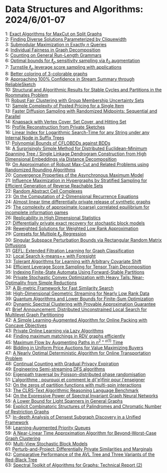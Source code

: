 # Data Structures and Algorithms: 2024/6/01-07  
1: [Exact Algorithms for MaxCut on Split Graphs](https://doi.org/10.48550/arXiv.2405.20599)  
2: [Finding Diverse Solutions Parameterized by Cliquewidth](https://doi.org/10.48550/arXiv.2405.20931)  
3: [Submodular Maximization in Exactly $n$ Queries](https://doi.org/10.48550/arXiv.2406.00148)  
4: [Individual Fairness in Graph Decomposition](https://doi.org/10.48550/arXiv.2406.00213)  
5: [Counting on General Run-Length Grammars](https://doi.org/10.48550/arXiv.2406.00221)  
6: [Optimal bounds for $\ell_p$ sensitivity sampling via $\ell_2$  augmentation](https://doi.org/10.48550/arXiv.2406.00328)  
7: [Turnstile $\ell_p$ leverage score sampling with applications](https://doi.org/10.48550/arXiv.2406.00339)  
8: [Better coloring of 3-colorable graphs](https://doi.org/10.48550/arXiv.2406.00357)  
9: [Approaching 100% Confidence in Stream Summary through ReliableSketch](https://doi.org/10.48550/arXiv.2406.00376)  
10: [Structural and Algorithmic Results for Stable Cycles and Partitions in  the Roommates Problem](https://doi.org/10.48550/arXiv.2406.00437)  
11: [Robust Fair Clustering with Group Membership Uncertainty Sets](https://doi.org/10.48550/arXiv.2406.00599)  
12: [Sample Complexity of Posted Pricing for a Single Item](https://doi.org/10.48550/arXiv.2406.00819)  
13: [Faster Diffusion Sampling with Randomized Midpoints: Sequential and  Parallel](https://doi.org/10.48550/arXiv.2406.00924)  
14: [Knapsack with Vertex Cover, Set Cover, and Hitting Set](https://doi.org/10.48550/arXiv.2406.01057)  
15: [Profile Reconstruction from Private Sketches](https://doi.org/10.48550/arXiv.2406.01158)  
16: [Linear Index for Logarithmic Search-Time for any String under any  Internal Node in Suffix Trees](https://doi.org/10.48550/arXiv.2406.01174)  
17: [Polynomial Bounds of CFLOBDDs against BDDs](https://doi.org/10.48550/arXiv.2406.01525)  
18: [A Surprisingly Simple Method for Distributed Euclidean-Minimum Spanning  Tree / Single Linkage Dendrogram Construction from High Dimensional  Embeddings via Distance Decomposition](https://doi.org/10.48550/arXiv.2406.01739)  
19: [On Approximation of Robust Max-Cut and Related Problems using Randomized  Rounding Algorithms](https://doi.org/10.48550/arXiv.2406.01856)  
20: [Convergence Properties of the Asynchronous Maximum Model](https://doi.org/10.48550/arXiv.2406.01910)  
21: [Influence Maximization in Hypergraphs by Stratified Sampling for  Efficient Generation of Reverse Reachable Sets](https://doi.org/10.48550/arXiv.2406.01911)  
22: [Random Abstract Cell Complexes](https://doi.org/10.48550/arXiv.2406.01999)  
23: [On the Computation of 2-Dimensional Recurrence Equations](https://doi.org/10.48550/arXiv.2406.02082)  
24: [Almost linear time differentially private release of synthetic graphs](https://doi.org/10.48550/arXiv.2406.02156)  
25: [The complexity of approximate (coarse) correlated equilibrium for  incomplete information games](https://doi.org/10.48550/arXiv.2406.02357)  
26: [Replicability in High Dimensional Statistics](https://doi.org/10.48550/arXiv.2406.02628)  
27: [Differentially private exact recovery for stochastic block models](https://doi.org/10.48550/arXiv.2406.02644)  
28: [Reweighted Solutions for Weighted Low Rank Approximation](https://doi.org/10.48550/arXiv.2406.02431)  
29: [Coresets for Multiple $\ell_p$ Regression](https://doi.org/10.48550/arXiv.2406.02432)  
30: [Singular Subspace Perturbation Bounds via Rectangular Random Matrix  Diffusions](https://doi.org/10.48550/arXiv.2406.02502)  
31: [GEFL: Extended Filtration Learning for Graph Classification](https://doi.org/10.48550/arXiv.2406.02732)  
32: [Local Search k-means++ with Foresight](https://doi.org/10.48550/arXiv.2406.02739)  
33: [Tolerant Algorithms for Learning with Arbitrary Covariate Shift](https://doi.org/10.48550/arXiv.2406.02742)  
34: [Efficient Leverage Score Sampling for Tensor Train Decomposition](https://doi.org/10.48550/arXiv.2406.02749)  
35: [Indexing Finite-State Automata Using Forward-Stable Partitions](https://doi.org/10.48550/arXiv.2406.02763)  
36: [Private Stochastic Convex Optimization with Heavy Tails: Near-Optimality  from Simple Reductions](https://doi.org/10.48550/arXiv.2406.02789)  
37: [A Bi-metric Framework for Fast Similarity Search](https://doi.org/10.48550/arXiv.2406.02891)  
38: [High-Dimensional Geometric Streaming for Nearly Low Rank Data](https://doi.org/10.48550/arXiv.2406.02910)  
39: [Quantum Algorithms and Lower Bounds for Finite-Sum Optimization](https://doi.org/10.48550/arXiv.2406.03006)  
40: [Dynamic Spectral Clustering with Provable Approximation Guarantee](https://doi.org/10.48550/arXiv.2406.03152)  
41: [Brief Announcement: Distributed Unconstrained Local Search for  Multilevel Graph Partitioning](https://doi.org/10.48550/arXiv.2406.03169)  
42: [A Simple Learning-Augmented Algorithm for Online Packing with Concave  Objectives](https://doi.org/10.48550/arXiv.2406.03574)  
43: [Private Online Learning via Lazy Algorithms](https://doi.org/10.48550/arXiv.2406.03620)  
44: [Finding maximum matchings in RDV graphs efficiently](https://doi.org/10.48550/arXiv.2406.03632)  
45: [Maximum Flow by Augmenting Paths in $n^{2+o(1)}$ Time](https://doi.org/10.48550/arXiv.2406.03648)  
46: [Bidding in Uniform Price Auctions for Value Maximizing Buyers](https://doi.org/10.48550/arXiv.2406.03674)  
47: [A Nearly Optimal Deterministic Algorithm for Online Transportation  Problem](https://doi.org/10.48550/arXiv.2406.03778)  
48: [Continual Counting with Gradual Privacy Expiration](https://doi.org/10.48550/arXiv.2406.03802)  
49: [Engineering Semi-streaming DFS algorithms](https://doi.org/10.48550/arXiv.2406.03922)  
50: [Eigenpath traversal by Poisson-distributed phase randomisation](https://doi.org/10.48550/arXiv.2406.03972)  
51: [L'algorithme : pourquoi et comment le d{\'e}finir pour l'enseigner](https://doi.org/10.48550/arXiv.2406.04385)  
52: [On the zeros of partition functions with multi-spin interactions](https://doi.org/10.48550/arXiv.2406.04179)  
53: [The CLRS-Text Algorithmic Reasoning Language Benchmark](https://doi.org/10.48550/arXiv.2406.04229)  
54: [On the Expressive Power of Spectral Invariant Graph Neural Networks](https://doi.org/10.48550/arXiv.2406.04336)  
55: [A Lower Bound for Light Spanners in General Graphs](https://doi.org/10.48550/arXiv.2406.04459)  
56: [Explicit Combinatoric Structures of Palindromes and Chromatic Number of  Restriction Graphs](https://doi.org/10.48550/arXiv.2406.04507)  
57: [In-depth Analysis of Densest Subgraph Discovery in a Unified Framework](https://doi.org/10.48550/arXiv.2406.04738)  
58: [Learning-Augmented Priority Queues](https://doi.org/10.48550/arXiv.2406.04793)  
59: [A Near-Linear Time Approximation Algorithm for Beyond-Worst-Case Graph  Clustering](https://doi.org/10.48550/arXiv.2406.04857)  
60: [Multi-View Stochastic Block Models](https://doi.org/10.48550/arXiv.2406.04860)  
61: [Perturb-and-Project: Differentially Private Similarities and Marginals](https://doi.org/10.48550/arXiv.2406.04868)  
62: [Comparative Performance of the AVL Tree and Three Variants of the  Red-Black Tree](https://doi.org/10.48550/arXiv.2406.05162)  
63: [Spectral Toolkit of Algorithms for Graphs: Technical Report (2)](https://doi.org/10.48550/arXiv.2407.07096)  